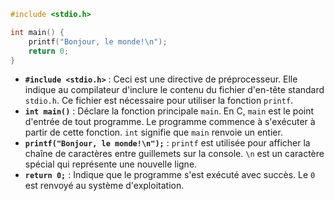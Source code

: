 ```c
#include <stdio.h>

int main() {
    printf("Bonjour, le monde!\n");
    return 0;
}
```

- **`#include <stdio.h>`** : Ceci est une directive de préprocesseur. Elle indique au compilateur d'inclure le contenu du fichier d'en-tête standard `stdio.h`. Ce fichier est nécessaire pour utiliser la fonction `printf`.
- **`int main()`** : Déclare la fonction principale `main`. En C, `main` est le point d'entrée de tout programme. Le programme commence à s'exécuter à partir de cette fonction. `int` signifie que `main` renvoie un entier.
- **`printf("Bonjour, le monde!\n");`** : `printf` est utilisée pour afficher la chaîne de caractères entre guillemets sur la console. `\n` est un caractère spécial qui représente une nouvelle ligne.
- **`return 0;`** : Indique que le programme s'est exécuté avec succès. Le `0` est renvoyé au système d'exploitation.

